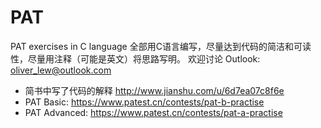 # PAT
PAT exercises in C language
全部用C语言编写，尽量达到代码的简洁和可读性，尽量用注释（可能是英文）将思路写明。
欢迎讨论 Outlook: oliver_lew@outlook.com

* 简书中写了代码的解释 http://www.jianshu.com/u/6d7ea07c8f6e
* PAT Basic: https://www.patest.cn/contests/pat-b-practise
* PAT Advanced: https://www.patest.cn/contests/pat-a-practise
